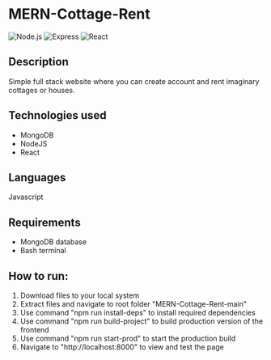 ﻿# MERN-Cottage-Rent

![Node.js](https://img.shields.io/badge/Node.js-v20.11.0-green)
![Express](https://img.shields.io/badge/Express-v4.18.2-orange)
![React](https://img.shields.io/badge/React-v18.2.56-blue)

## Description
Simple full stack website where you can create account and rent imaginary cottages or houses.

## Technologies used
* MongoDB
* NodeJS
* React

## Languages
Javascript

## Requirements
* MongoDB database
* Bash terminal

## How to run:
1. Download files to your local system
2. Extract files and navigate to root folder "MERN-Cottage-Rent-main"
3. Use command "npm run install-deps" to install required dependencies
4. Use command "npm run build-project" to build production version of the frontend
5. Use command "npm run start-prod" to start the production build
6. Navigate to "http://localhost:8000" to view and test the page
